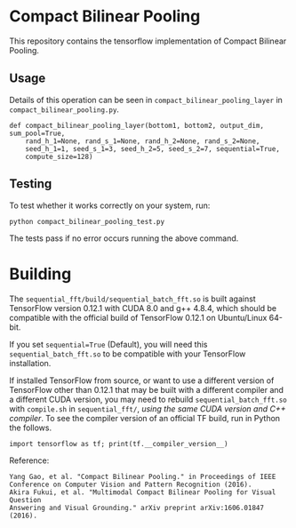 # Compact Bilinear Pooling

This repository contains the tensorflow implementation of Compact Bilinear Pooling.

## Usage

Details of this operation can be seen in `compact_bilinear_pooling_layer` in `compact_bilinear_pooling.py`.
```
def compact_bilinear_pooling_layer(bottom1, bottom2, output_dim, sum_pool=True,
    rand_h_1=None, rand_s_1=None, rand_h_2=None, rand_s_2=None,
    seed_h_1=1, seed_s_1=3, seed_h_2=5, seed_s_2=7, sequential=True,
    compute_size=128)
```

## Testing

To test whether it works correctly on your system, run:
```
python compact_bilinear_pooling_test.py
```
The tests pass if no error occurs running the above command.

# Building

The `sequential_fft/build/sequential_batch_fft.so` is built against TensorFlow
version 0.12.1 with CUDA 8.0 and g++ 4.8.4, which should be compatible with the
official build of TensorFlow 0.12.1 on Ubuntu/Linux 64-bit.

If you set `sequential=True` (Default), you will need this `sequential_batch_fft.so` to be compatible with your TensorFlow installation.

If installed TensorFlow from source, or want to use a different version of TensorFlow
other than 0.12.1 that may be built with a different compiler and a different CUDA
version, you may need to rebuild `sequential_batch_fft.so` with `compile.sh` in `sequential_fft/`,
*using the same CUDA version and C++ compiler*. To see the compiler version of an official TF build,
run in Python the follows.
```
import tensorflow as tf; print(tf.__compiler_version__)
```

Reference:

    Yang Gao, et al. "Compact Bilinear Pooling." in Proceedings of IEEE
    Conference on Computer Vision and Pattern Recognition (2016).
    Akira Fukui, et al. "Multimodal Compact Bilinear Pooling for Visual Question
    Answering and Visual Grounding." arXiv preprint arXiv:1606.01847 (2016).

